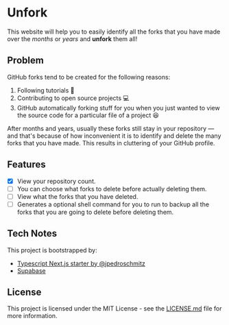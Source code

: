 # Unfork

This website will help you to easily identify all the forks that you have made over the _months_ or _years_ and **unfork** them all!


## Problem

GitHub forks tend to be created for the following reasons:
1. Following tutorials 📖
1. Contributing to open source projects 💻
1. GitHub automatically forking stuff for you when you just wanted to view the source code for a particular file of a project 😆

After months and years, usually these forks still stay in your repository — and that's because of how inconvenient it is to identify and delete the many forks that you have made. This results in cluttering of your GitHub profile.

## Features

- [x] View your repository count.
- [ ] You can choose what forks to delete before actually deleting them.
- [ ] View what the forks that you have deleted.
- [ ] Generates a optional shell command for you to run to backup all the forks that you are going to delete before deleting them.

## Tech Notes

This project is bootstrapped by:
- [Typescript Next.js starter by @jpedroschmitz](https://github.com/jpedroschmitz/typescript-nextjs-starter)
- [Supabase](https://github.com/supabase/supabase/)

## License

This project is licensed under the MIT License - see the [LICENSE.md](LICENSE.md) file for more information.
